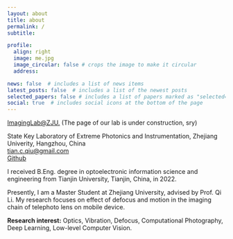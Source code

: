 ```yaml
---
layout: about
title: about
permalink: /
subtitle: 

profile:
  align: right
  image: me.jpg
  image_circular: false # crops the image to make it circular
  address: 

news: false  # includes a list of news items
latest_posts: false  # includes a list of the newest posts
selected_papers: false # includes a list of papers marked as "selected={true}"
social: true  # includes social icons at the bottom of the page
---
```


[ImagingLab@ZJU.](https://github.com/ImagingLab-ZJU) (The page of our lab is under construction, sry)

State Key Laboratory of Extreme Photonics and Instrumentation, Zhejiang Univerity, Hangzhou, China<br>
tian.c.qiu@gmail.com<br>
[Github](https://github.com/Qtc8)

I received B.Eng. degree in optoelectronic information science and engineering from Tianjin University, Tianjin, China, in 2022.

Presently, I am a Master Student at Zhejiang University, advised by Prof. Qi Li. My research focuses on effect of defocus and motion in the imaging chain of telephoto lens on mobile device.

**Research interest:** Optics, Vibration, Defocus, Computational Photography, Deep Learning, Low-level Computer Vision.
